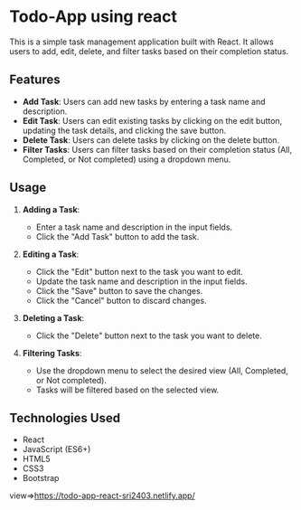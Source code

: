 # Todo-App using react

This is a simple task management application built with React. It allows users to add, edit, delete, and filter tasks based on their completion status.

## Features

- **Add Task**: Users can add new tasks by entering a task name and description.
- **Edit Task**: Users can edit existing tasks by clicking on the edit button, updating the task details, and clicking the save button.
- **Delete Task**: Users can delete tasks by clicking on the delete button.
- **Filter Tasks**: Users can filter tasks based on their completion status (All, Completed, or Not completed) using a dropdown menu.

## Usage

1. **Adding a Task**:
   - Enter a task name and description in the input fields.
   - Click the "Add Task" button to add the task.

2. **Editing a Task**:
   - Click the "Edit" button next to the task you want to edit.
   - Update the task name and description in the input fields.
   - Click the "Save" button to save the changes.
   - Click the "Cancel" button to discard changes.

3. **Deleting a Task**:
   - Click the "Delete" button next to the task you want to delete.

4. **Filtering Tasks**:
   - Use the dropdown menu to select the desired view (All, Completed, or Not completed).
   - Tasks will be filtered based on the selected view.

## Technologies Used

- React
- JavaScript (ES6+)
- HTML5
- CSS3
- Bootstrap

view=>https://todo-app-react-sri2403.netlify.app/